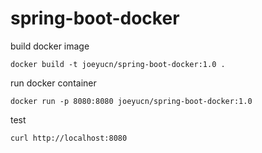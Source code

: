 # spring-boot-docker

build docker image
```
docker build -t joeyucn/spring-boot-docker:1.0 .
```

run docker container
```
docker run -p 8080:8080 joeyucn/spring-boot-docker:1.0
```

test
```
curl http://localhost:8080
```
